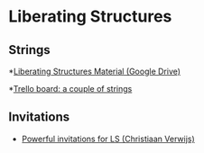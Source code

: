<!-- TITLE: Liberating Structures -->
<!-- SUBTITLE: A quick summary of Liberating Structures -->

# Liberating Structures
## Strings

*[Liberating Structures Material (Google Drive)](https://drive.google.com/drive/folders/0B1aVFtekeimwWUZmSldJWm9Sa2s)

*[Trello board: a couple of strings](https://trello.com/b/RRgrkb29/liberating-structures-strings)

## Invitations
* [Powerful invitations for LS (Christiaan Verwijs)](https://medium.com/the-liberators/characteristics-of-powerful-invitations-for-liberating-structures-c9ac3a019e63)

